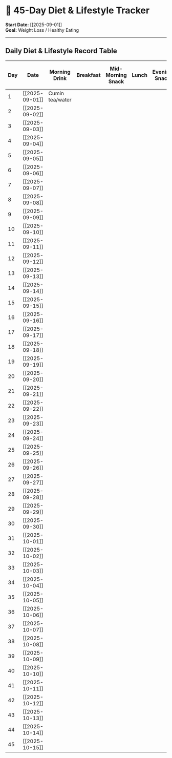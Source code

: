 # 🥗 45-Day Diet & Lifestyle Tracker

**Start Date:** [[2025-09-01]]  
**Goal:** Weight Loss / Healthy Eating  

---

## Daily Diet & Lifestyle Record Table

| Day | Date           | Morning Drink   | Breakfast | Mid-Morning Snack | Lunch | Evening Snack | Dinner | Night Drink | Detox Water Taken (Y/N) | Water Intake (L) | Junk Food (Y/N) | Sugar Intake (g) | Notes / Comments |
| --- | -------------- | --------------- | --------- | ----------------- | ----- | ------------- | ------ | ----------- | ----------------------- | ---------------- | --------------- | ---------------- | ---------------- |
| 1   | [[2025-09-01]] | Cumin tea/water |           |                   |       |               |        |             |                         |                  |                 |                  |                  |
| 2   | [[2025-09-02]] |                 |           |                   |       |               |        |             |                         |                  |                 |                  |                  |
| 3   | [[2025-09-03]] |                 |           |                   |       |               |        |             |                         |                  |                 |                  |                  |
| 4   | [[2025-09-04]] |                 |           |                   |       |               |        |             |                         |                  |                 |                  |                  |
| 5   | [[2025-09-05]] |                 |           |                   |       |               |        |             |                         |                  |                 |                  |                  |
| 6   | [[2025-09-06]] |                 |           |                   |       |               |        |             |                         |                  |                 |                  |                  |
| 7   | [[2025-09-07]] |                 |           |                   |       |               |        |             |                         |                  |                 |                  |                  |
| 8   | [[2025-09-08]] |                 |           |                   |       |               |        |             |                         |                  |                 |                  |                  |
| 9   | [[2025-09-09]] |                 |           |                   |       |               |        |             |                         |                  |                 |                  |                  |
| 10  | [[2025-09-10]] |                 |           |                   |       |               |        |             |                         |                  |                 |                  |                  |
| 11  | [[2025-09-11]] |                 |           |                   |       |               |        |             |                         |                  |                 |                  |                  |
| 12  | [[2025-09-12]] |                 |           |                   |       |               |        |             |                         |                  |                 |                  |                  |
| 13  | [[2025-09-13]] |                 |           |                   |       |               |        |             |                         |                  |                 |                  |                  |
| 14  | [[2025-09-14]] |                 |           |                   |       |               |        |             |                         |                  |                 |                  |                  |
| 15  | [[2025-09-15]] |                 |           |                   |       |               |        |             |                         |                  |                 |                  |                  |
| 16  | [[2025-09-16]] |                 |           |                   |       |               |        |             |                         |                  |                 |                  |                  |
| 17  | [[2025-09-17]] |                 |           |                   |       |               |        |             |                         |                  |                 |                  |                  |
| 18  | [[2025-09-18]] |                 |           |                   |       |               |        |             |                         |                  |                 |                  |                  |
| 19  | [[2025-09-19]] |                 |           |                   |       |               |        |             |                         |                  |                 |                  |                  |
| 20  | [[2025-09-20]] |                 |           |                   |       |               |        |             |                         |                  |                 |                  |                  |
| 21  | [[2025-09-21]] |                 |           |                   |       |               |        |             |                         |                  |                 |                  |                  |
| 22  | [[2025-09-22]] |                 |           |                   |       |               |        |             |                         |                  |                 |                  |                  |
| 23  | [[2025-09-23]] |                 |           |                   |       |               |        |             |                         |                  |                 |                  |                  |
| 24  | [[2025-09-24]] |                 |           |                   |       |               |        |             |                         |                  |                 |                  |                  |
| 25  | [[2025-09-25]] |                 |           |                   |       |               |        |             |                         |                  |                 |                  |                  |
| 26  | [[2025-09-26]] |                 |           |                   |       |               |        |             |                         |                  |                 |                  |                  |
| 27  | [[2025-09-27]] |                 |           |                   |       |               |        |             |                         |                  |                 |                  |                  |
| 28  | [[2025-09-28]] |                 |           |                   |       |               |        |             |                         |                  |                 |                  |                  |
| 29  | [[2025-09-29]] |                 |           |                   |       |               |        |             |                         |                  |                 |                  |                  |
| 30  | [[2025-09-30]] |                 |           |                   |       |               |        |             |                         |                  |                 |                  |                  |
| 31  | [[2025-10-01]] |                 |           |                   |       |               |        |             |                         |                  |                 |                  |                  |
| 32  | [[2025-10-02]] |                 |           |                   |       |               |        |             |                         |                  |                 |                  |                  |
| 33  | [[2025-10-03]] |                 |           |                   |       |               |        |             |                         |                  |                 |                  |                  |
| 34  | [[2025-10-04]] |                 |           |                   |       |               |        |             |                         |                  |                 |                  |                  |
| 35  | [[2025-10-05]] |                 |           |                   |       |               |        |             |                         |                  |                 |                  |                  |
| 36  | [[2025-10-06]] |                 |           |                   |       |               |        |             |                         |                  |                 |                  |                  |
| 37  | [[2025-10-07]] |                 |           |                   |       |               |        |             |                         |                  |                 |                  |                  |
| 38  | [[2025-10-08]] |                 |           |                   |       |               |        |             |                         |                  |                 |                  |                  |
| 39  | [[2025-10-09]] |                 |           |                   |       |               |        |             |                         |                  |                 |                  |                  |
| 40  | [[2025-10-10]] |                 |           |                   |       |               |        |             |                         |                  |                 |                  |                  |
| 41  | [[2025-10-11]] |                 |           |                   |       |               |        |             |                         |                  |                 |                  |                  |
| 42  | [[2025-10-12]] |                 |           |                   |       |               |        |             |                         |                  |                 |                  |                  |
| 43  | [[2025-10-13]] |                 |           |                   |       |               |        |             |                         |                  |                 |                  |                  |
| 44  | [[2025-10-14]] |                 |           |                   |       |               |        |             |                         |                  |                 |                  |                  |
| 45  | [[2025-10-15]] |                 |           |                   |       |               |        |             |                         |                  |                 |                  |                  |
